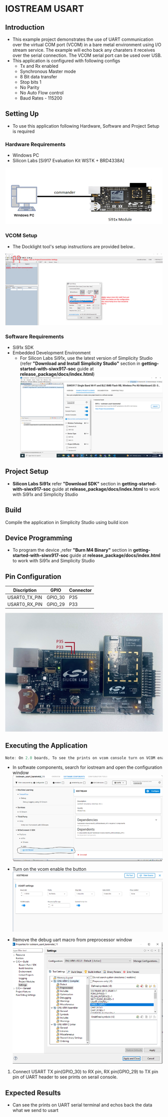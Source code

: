 # IOSTREAM USART

## Introduction

- This example project demonstrates the use of UART communication over the virtual COM port (VCOM) in a bare metal environment using I/O stream service. The example will echo back any charaters it receives over the serial connection. The VCOM serial port can be used over USB.
- This application is configured with following configs
  - Tx and Rx enabled
  - Synchronous Master mode
  - 8 Bit data transfer
  - Stop bits 1
  - No Parity
  - No Auto Flow control
  - Baud Rates - 115200

## Setting Up

- To use this application following Hardware, Software and Project Setup is required

### Hardware Requirements

- Windows PC
- Silicon Labs [Si917 Evaluation Kit WSTK + BRD4338A]


![Figure: Introduction](resources/readme/image501a.png)

### VCOM Setup
- The Docklight tool's setup instructions are provided below..

![Figure: VCOM_setup](resources/readme/vcom.png)

### Software Requirements

- Si91x SDK
- Embedded Development Environment
  - For Silicon Labs Si91x, use the latest version of Simplicity Studio (refer **"Download and Install Simplicity Studio"** section in **getting-started-with-siwx917-soc** guide at **release_package/docs/index.html**)
![Figure: Introduction](resources/readme/image501c.png)
## Project Setup

- **Silicon Labs Si91x** refer **"Download SDK"** section in **getting-started-with-siwx917-soc** guide at **release_package/docs/index.html** to work with Si91x and Simplicity Studio

## Build

Compile the application in Simplicity Studio using build icon

## Device Programming

- To program the device ,refer **"Burn M4 Binary"** section in **getting-started-with-siwx917-soc** guide at **release_package/docs/index.html** to work with Si91x and Simplicity Studio

## Pin Configuration

| Discription   | GPIO    | Connector    |
| ------------- | ------- | ------------ |
| USART0_TX_PIN | GPIO_30 |      P35     |
| USART0_RX_PIN | GPIO_29 |      P33     |


![Figure: Selecting Example project](resources/readme/image501b.png)

## Executing the Application
```c
Note: On 2.0 boards, To see the prints on vcom console turn on VCOM enable switch and perform the below steps and Remove the DEBUG_UART macro from preprocessor window.

```
- In softwate components, search for iostream and open the configuration window
![Figure: Excecuting the application](resources/readme/image501d.png)

- Turn on the vcom enable the button
![Figure: Excecuting the application](resources/readme/image501e.png)

- Remove the debug uart macro from preprocessor window
![Figure: Excecuting the application](resources/readme/image501f.png)

1. Connect USART TX pin(GPIO_30) to RX pin, RX pin(GPIO_29) to TX pin pin of UART header to see prints on serail console.

## Expected Results

- Can see the prints on UART serial terminal and echos back the data what we send to usart
